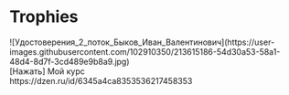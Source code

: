 # Trophies
 
 </details>
      ![Удостоверения_2_поток_Быков_Иван_Валентинович](https://user-images.githubusercontent.com/102910350/213615186-54d30a53-58a1-48d4-8d7f-3cd489e9b8a9.jpg)
 </details>

 </details>
<summary>[Нажать] Мой курс</summary>
https://dzen.ru/id/6345a4ca8353536217458353
 </details>
